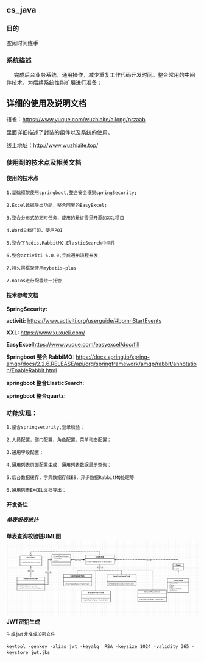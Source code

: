 ## cs_java

### 目的

空闲时间练手

### 系统描述

&nbsp;&nbsp;&nbsp;&nbsp;&nbsp;完成后台业务系统，通用操作，减少重复工作代码开发时间。整合常用的中间件技术，为后续系统性能扩展进行准备；

## 详细的使用及说明文档

语雀：https://www.yuque.com/wuzhiaite/ailopg/przaab

里面详细描述了封装的组件以及系统的使用。

线上地址：http://www.wuzhiaite.top/

### 使用到的技术点及相关文档

#### 使用的技术点

```
1.基础框架使用springboot,整合安全框架springSecurity;

2.Excel数据导出功能，整合阿里的EasyExcel;

3.整合分布式的定时任务，使用的是许雪里开源的XXL项目

4.Word文档打印，使用POI

5.整合了Redis,RabbitMQ,ElasticSearch中间件

6.整合activiti 6.0.0,完成通用流程开发

7.持久层框架使用mybatis-plus

7.nacos进行配置统一托管
```
#### 技术参考文档

**SpringSecurity:**

**activiti:** https://www.activiti.org/userguide/#bpmnStartEvents

**XXL:** https://www.xuxueli.com/

**EasyExcel**https://www.yuque.com/easyexcel/doc/fill

**Springboot 整合 RabbiMQ:** https://docs.spring.io/spring-amqp/docs/2.2.6.RELEASE/api/org/springframework/amqp/rabbit/annotation/EnableRabbit.html

**springboot 整合ElasticSearch:**

**springboot 整合quartz:**





### 功能实现：
```
1.整合springsecurity,登录校验；

2.人员配置，部门配置，角色配置，菜单动态配置；

3.通用字段配置；

4.通用列表页面配置生成，通用列表数据展示查询；

5.后台数据缓存，字典数据存储ES，异步数据RabbitMQ处理等

6.通用列表EXCEL文档导出；
```


#### 开发备注

##### 单表报表统计

**单表查询校验链UML图**
![avatar](img/uml/checkchain_uml.jpg)
**JWT密钥生成**
````
生成jwt非堆成加密文件  

keytool -genkey -alias jwt -keyalg  RSA -keysize 1024 -validity 365 -keystore jwt.jks
````







